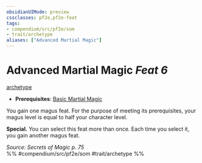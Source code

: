 ```yaml
---
obsidianUIMode: preview
cssclasses: pf2e,pf2e-feat
tags:
- compendium/src/pf2e/som
- trait/archetype
aliases: ["Advanced Martial Magic"]
---
```

# Advanced Martial Magic  *Feat 6*  
[archetype](rules/traits/archetype.md "Archetype Feat Trait")  

- **Prerequisites**: [Basic Martial Magic](compendium/feats/basic-martial-magic-som.md)

You gain one magus feat. For the purpose of meeting its prerequisites, your magus level is equal to half your character level.

**Special.** You can select this feat more than once. Each time you select it, you gain another magus feat.

*Source: Secrets of Magic p. 75*  
%% #compendium/src/pf2e/som #trait/archetype %%